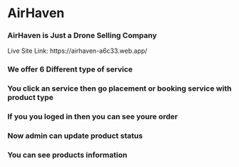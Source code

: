 <strong><h1>AirHaven</h1></strong>
<h3>AirHaven is Just a Drone Selling Company</h3>
Live Site Link: https://airhaven-a6c33.web.app/


<strong><h3>We offer 6 Different type of service</h3></strong>
<strong><h3>You click an service then go placement or booking service with product type</h3></strong>
<strong><h3>If you you loged in then you can see youre order </h3></strong>
<strong><h3>Now admin can update product status</h3></strong>
<strong><h3>You can see products information</h3></strong>